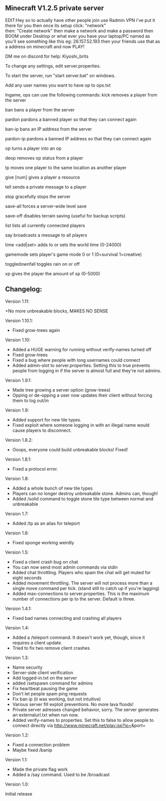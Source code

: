 
## Minecraft V1.2.5 private server ##
EDIT:Hey so to actually have other people join use Radmin VPN 
i've put it there for you then once its setup click: "network"  
then: "Create network" then make a network and make a password 
then BOOM under Desktop or what ever you have your laptop/PC 
named as you'll see something like this eg: 26.157.52.193
then your friends use that as a address on minecraft and now PLAY!

DM me on discord for help: Kiyoshi_brits


To change any settings, edit server.properties.

To start the server, run "start server.bat" on windows.

Add any user names you want to have op to ops.txt

Ingame, ops can use the following commands:
kick <player>             removes a player from the server
   
ban <player>              bans a player from the server

pardon <player>           pardons a banned player so that they can connect again

ban-ip <ip>               bans an IP address from the server

pardon-ip <ip>            pardons a banned IP address so that they can connect again

op <player>               turns a player into an op

deop <player>             removes op status from a player

tp <player1> <player2>    moves one player to the same location as another player

give <player> <id> [num]  gives a player a resource

tell <player> <message>   sends a private message to a player

stop                      gracefully stops the server

save-all                  forces a server-wide level save

save-off                  disables terrain saving (useful for backup scripts)

list                      lists all currently connected players

say <message>             broadcasts a message to all players

time <add|set> <amount>   adds to or sets the world time (0-24000)

gamemode <player> <mode>  sets player's game mode 0 or 1 (0=survival 1=creative)

toggledownfall            toggles rain on or off

xp <player> <amount>      gives the player the amount of xp (0-5000)



## Changelog:
Version 1.11:

+No more unbreakable blocks, MAKES NO SENSE

Version 1.10.1:

+ Fixed grow-trees again

Version 1.10:

+ Added a HUGE warning for running without verify-names turned off
+ Fixed grow-trees
+ Fixed a bug where people with long usernames could connect
+ Added admin-slot to server.properties. Setting this to true prevents people from logging in if the server is almost full and they're not admins.

Version 1.9.1:

+ Made tree growing a server option (grow-trees)
+ Opping or de-opping a user now updates their client without forcing them to log out/in

Version 1.9:

+ Added support for new tile types.
+ Fixed exploit where someone logging in with an illegal name would cause players to disconnect.

Version 1.8.2:

+ Ooops, everyone could build unbreakable blocks! Fixed!

Version 1.8.1:

+ Fixed a protocol error.

Version 1.8:

+ Added a whole bunch of new tile types
+ Players can no longer destroy unbreakable stone. Admins can, though!
+ Added /solid command to toggle stone tile type between normal and unbreakable

Version 1.7:

+ Added /tp as an alias for teleport

Version 1.6:

+ Fixed sponge working weirdly

Version 1.5:

+ Fixed a client crash bug on chat
+ You can now send most admin commands via stdin
+ Added chat throttling. Players who spam the chat will get muted for eight seconds
+ Added movement throttling. The server will not process more than a single move command per tick.
  (stand still to catch up if you're lagging)
+ Added max-connections to server.properties. This is the maximum number of connections per ip to the server. Default is three. 

Version 1.4.1:

+ Fixed bad names connecting and crashing all players

Version 1.4:

+ Added a /teleport command. It doesn't work yet, though, since it requires a client update.
+ Tried to fix two remove client crashes

Version 1.3:

+ Name security
+ Server-side client verification
+ Add logged-in.txt on the server
+ added /setspawn command for admins
+ Fix heartbeat pausing the game
+ Don’t let people spam ping requests
+ Fix ban ip (it was working, but not intuitive)
+ Various server fill exploit preventions. No more lava floods!
+ Private server adresses changed behavior, sorry. The server generates an externalurl.txt when run now.
+ Added verify-names to properties. Set this to false to allow people to connect directly via http://www.minecraft.net/play.jsp?ip=<ip>&port=<port>

Version 1.2:

+ Fixed a connection problem
+ Maybe fixed /banip

Version 1.1:

+ Made the private flag work
+ Added a /say command. Used to be /broadcast

Version 1.0:

  Initial release
